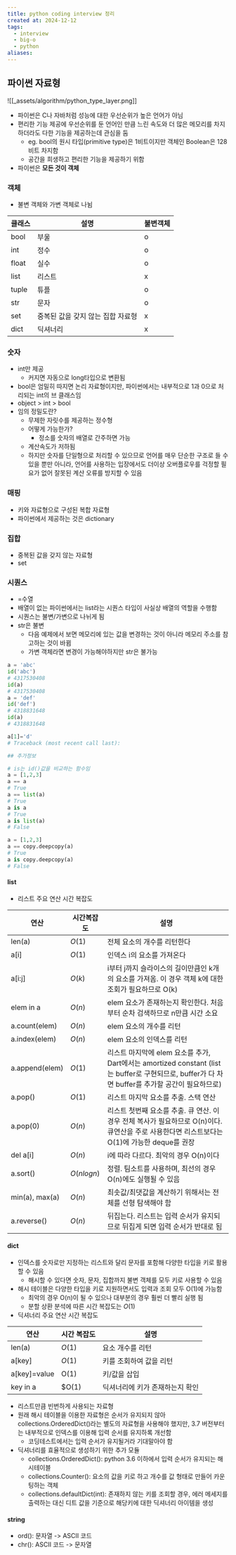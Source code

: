 ```yaml
---
title: python coding interview 정리
created at: 2024-12-12
tags:
  - interview
  - big-o
  - python
aliases:
---
```


## 파이썬 자료형

![[_assets/algorithm/python_type_layer.png]]

- 파이썬은 C나 자바처럼 성능에 대한 우선순위가 높은 언어가 아님
- 편리한 기능 제공에 우선순위를 둔 언어인 만큼 느린 속도와 더 많은 메모리를 차지하더라도 다한 기능을 제공하는데 관심을 둠
  - eg. bool의 원시 타입(primitive type)은 1비트이지만 객체인 Boolean은 128비트 차지함
  - 공간을 희생하고 편리한 기능을 제공하기 위함
- 파이썬은 __모든 것이 객체__

### 객체

- 불변 객체와 가변 객체로 나뉨

| 클래스 | 설명                              | 불변객체 |
| ------ | --------------------------------- | -------- |
| bool   | 부울                              | o        |
| int    | 정수                              | o        |
| float  | 실수                              | o        |
| list   | 리스트                            | x        |
| tuple  | 튜플                              | o        |
| str    | 문자                              | o        |
| set    | 중복된 값을 갖지 않는 집합 자료형 | x        |
| dict   | 딕셔너리                          | x        |

### 숫자

- int만 제공
  - 커지면 자동으로 long타입으로 변환됨
- bool은 엄밀히 따지면 논리 자료형이지만, 파이썬에서는 내부적으로 1과 0으로 처리되는 int의 브 클래스임
- object > int > bool
- 임의 정밀도란?
  - 무제한 자릿수를 제공하는 정수형
  - 어떻게 가능한가?
    - 정소를 숫자의 배열로 간주하면 가능
  - 계산속도가 저하됨
  - 하지만 숫자를 단일형으로 처리할 수 있으므로 언어를 매우 단순한 구조로 들 수 있을 뿐만 아니라, 언어를 사용하는 입장에서도 더이상 오버플로우를 걱정할 필요가 없어 잘못된 계산 오류를 방지할 수 있음

### 매핑

- 키와 자료형으로 구성된 복합 자료형
- 파이썬에서 제공하는 것은 dictionary

### 집합

- 중복된 값을 갖지 않는 자료형
- set

### 시퀀스

- =수열
- 배열이 없는 파이썬에서는 list라는 시퀀스 타입이 사실상 배열의 역할을 수행함
- 시퀀스는 불변/가변으로 나뉘게 됨
- str은 불변
  - 다음 예제에서 보면 메모리에 있는 값을 변경하는 것이 아니라 메모리 주소를 참고하는 것이 바뀜
  - 가변 객체라면 변경이 가능해야하지만 str은 불가능

```python
a = 'abc'
id('abc')
# 4317530408
id(a)
# 4317530408
a = 'def'
id('def')
# 4318831648
id(a)
# 4318831648

a[1]='d'
# Traceback (most recent call last):

## 추가정보

# is는 id()값을 비교하는 함수임
a = [1,2,3]
a == a
# True
a == list(a)
# True
a is a
# True
a is list(a)
# False

a = [1,2,3]
a == copy.deepcopy(a)
# True
a is copy.deepcopy(a)
# False

```

#### list

- 리스트 주요 연산 시간 복잡도

| 연산           | 시간복잡도 | 설명                                                                                                                                             |
| -------------- | ---------- | ------------------------------------------------------------------------------------------------------------------------------------------------ |
| len(a)         | $O(1)$     | 전체 요소의 개수를 리턴한다                                                                                                                      |
| a[i]           | $O(1)$     | 인덱스 i의 요소를 가져온다                                                                                                                       |
| a[i:j]         | $O(k)$     | i부터 j까지 슬라이스의 길이만큼인 k개의 요소를 가져옴. 이 경우 객체 k에 대한 조회가 필요하므로 O(k)                                              |
| elem in a      | $O(n)$     | elem 요소가 존재하는지 확인한다. 처음부터 순차 검색하므로 n만큼 시간 소요                                                                        |
| a.count(elem)  | $O(n)$     | elem 요소의 개수를 리턴                                                                                                                          |
| a.index(elem)  | $O(n)$     | elem 요소의 인덱스를 리턴                                                                                                                        |
| a.append(elem) | $O(1)$     | 리스트 마지막에 elem 요소를 추가, Dart에서는 amortized constant (list는 buffer로 구현되므로, buffer가 다 차면 buffer를 추가할 공간이 필요하므로) |
| a.pop()        | $O(1)$     | 리스트 마지막 요소를 추출. 스택 연산                                                                                                             |
| a.pop(0)       | $O(n)$     | 리스트 첫번째 요소를 추출. 큐 연산. 이 경우 전체 복사가 필요하므로 O(n)이다. 큐연산을 주로 사용한다면 리스트보다는 O(1)에 가능한 deque를 권장    |
| del a[i]       | $O(n)$     | i에 따라 다르다. 최악의 경우 O(n)이다                                                                                                            |
| a.sort()       | $O(nlogn)$ | 정렬. 팀소트를 사용하며, 최선의 경우 O(n)에도 실행될 수 있음                                                                                     |
| min(a), max(a) | $O(n)$     | 최솟값/최댓값을 계산하기 위해서는 전체를 선형 탐색해야 함                                                                                        |
| a.reverse()    | $O(n)$     | 뒤집는다. 리스트는 입력 순서가 유지되므로 뒤집게 되면 입력 순서가 반대로 됨                                                                      |

#### dict

- 인덱스를 숫자로만 지정하는 리스트와 달리 문자를 포함해 다양한 타입을 키로 활용할 수 있음
  - 해시할 수 있다면 숫자, 문자, 집합까지 불변 객체를 모두 키로 사용할 수 있음
- 해시 테이블은 다양한 타입을 키로 지원하면서도 입력과 조회 모두 O(1)에 가능함
  - 최악의 경우 O(n)이 될 수 있으나 대부분의 경우 훨씬 더 빨리 실행 됨
  - 분할 상환 분석에 따른 시간 복잡도는 $O(1)$
- 딕셔너리 주요 연산 시간 복잡도

| 연산         | 시간 복잡도 | 설명                            |
| ------------ | ----------- | ------------------------------- |
| len(a)       | $O(1)$      | 요소 개수를 리턴                |
| a[key]       | $O(1)$      | 키를 조회하여 값을 리턴         |
| a[key]=value | O(1)        | 키/값을 삽입                    |
| key in a     | $O(1)       | 딕셔너리에 키가 존재하는지 확인 |

- 리스트만큼 빈번하게 사용되는 자료형
- 원래 해시 테이블을 이용한 자료형은 순서가 유지되지 않아 collections.OrderedDict()라는 별도의 자료형을 사용해야 했지만, 3.7 버전부터는 내부적으로 인덱스를 이용해 입력 순서를 유지하록 개선함
  - 코딩테스트에서는 입력 순서가 유지될거라 기대말아야 함
- 딕셔너리를 효율적으로 생성하기 위한 추가 모듈
  - collections.OrderedDict(): python 3.6 이하에서 입력 순서가 유지되는 해시테이블
  - collections.Counter(): 요소의 값을 키로 하고 개수를 값 형태로 만들어 카운팅하는 객체
  - collections.defaultDict(int): 존재하지 않는 키를 조회할 경우, 에러 메세지를 출력하는 대신 디트 값을 기준으로 해당키에 대한 딕셔너리 아이템을 생성

#### string

- ord(): 문자열 -> ASCII 코드
- chr(): ASCII 코드 -> 문자열
